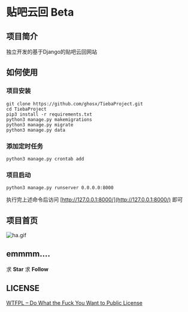 # 贴吧云回 Beta 

## 项目简介

独立开发的基于Django的贴吧云回网站

## 如何使用
### 项目安装
```shell
git clone https://github.com/ghosx/TiebaProject.git
cd TiebaProject
pip3 install -r requirements.txt
python3 manage.py makemigrations
python3 manage.py migrate
python3 manage.py data
```
### 添加定时任务
```shell
python3 manage.py crontab add
```
### 项目启动
```shell
python3 manage.py runserver 0.0.0.0:8000
```
执行完上述命令后访问 [http://127.0.0.1:8000/](http://127.0.0.1:8000/) 即可

## 项目首页
![ha.gif](https://i.loli.net/2018/08/16/5b7556bb2ce4e.png)

## emmmm.... 

求 **Star** 求 **Follow**

## LICENSE

[WTFPL – Do What the Fuck You Want to Public License](http://www.wtfpl.net/about/)

